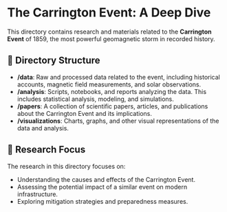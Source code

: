 # The Carrington Event: A Deep Dive

This directory contains research and materials related to the **Carrington Event** of 1859, the most powerful geomagnetic storm in recorded history.

## 📂 Directory Structure

- **/data**: Raw and processed data related to the event, including historical accounts, magnetic field measurements, and solar observations.
- **/analysis**: Scripts, notebooks, and reports analyzing the data. This includes statistical analysis, modeling, and simulations.
- **/papers**: A collection of scientific papers, articles, and publications about the Carrington Event and its implications.
- **/visualizations**: Charts, graphs, and other visual representations of the data and analysis.

## 📖 Research Focus

The research in this directory focuses on:
- Understanding the causes and effects of the Carrington Event.
- Assessing the potential impact of a similar event on modern infrastructure.
- Exploring mitigation strategies and preparedness measures.
